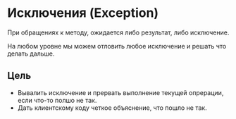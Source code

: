 Исключения (Exception)
==========

При обращениях к методу, ожидается либо результат, 
либо исключение.

На любом уровне мы можем отловить любое исключение
и решать что делать дальше.

## Цель

* Вывалить исключение и прервать выполнение текущей опрерации, если что-то полшо не так.
* Дать клиентскому коду четкое объяснение, что пошло не так.

